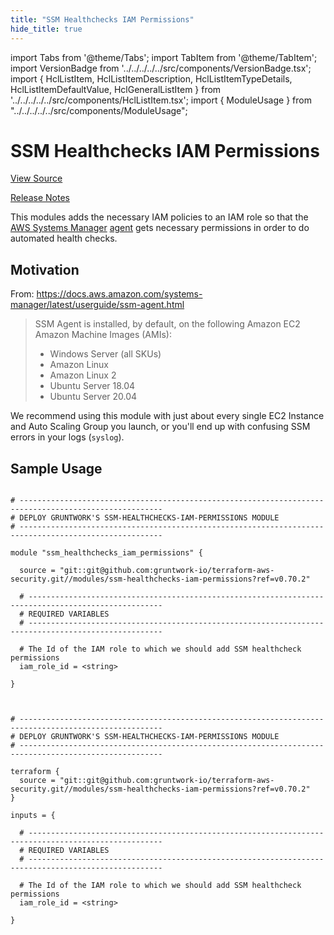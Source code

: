 ```yaml
---
title: "SSM Healthchecks IAM Permissions"
hide_title: true
---
```


import Tabs from '@theme/Tabs';
import TabItem from '@theme/TabItem';
import VersionBadge from '../../../../../src/components/VersionBadge.tsx';
import { HclListItem, HclListItemDescription, HclListItemTypeDetails, HclListItemDefaultValue, HclGeneralListItem } from '../../../../../src/components/HclListItem.tsx';
import { ModuleUsage } from "../../../../../src/components/ModuleUsage";

<VersionBadge repoTitle="Security Modules" version="0.70.2" lastModifiedVersion="0.69.2"/>

# SSM Healthchecks IAM Permissions

<a href="https://github.com/gruntwork-io/terraform-aws-security/tree/v0.70.2/modules/ssm-healthchecks-iam-permissions" className="link-button" title="View the source code for this module in GitHub.">View Source</a>

<a href="https://github.com/gruntwork-io/terraform-aws-security/releases/tag/v0.69.2" className="link-button" title="Release notes for only versions which impacted this module.">Release Notes</a>

This modules adds the necessary IAM policies to an IAM role so that the [AWS Systems Manager](https://docs.aws.amazon.com/systems-manager/latest/userguide/what-is-systems-manager.html) [agent](https://docs.aws.amazon.com/systems-manager/latest/userguide/ssm-agent.html) gets necessary permissions in order to do automated health checks.

## Motivation

From: https://docs.aws.amazon.com/systems-manager/latest/userguide/ssm-agent.html

> SSM Agent is installed, by default, on the following Amazon EC2 Amazon Machine Images (AMIs):
>
> *   Windows Server (all SKUs)
> *   Amazon Linux
> *   Amazon Linux 2
> *   Ubuntu Server 18.04
> *   Ubuntu Server 20.04

We recommend using this module with just about every single EC2 Instance and Auto Scaling Group you launch, or you'll end up with confusing SSM errors in your logs (`syslog`).

## Sample Usage

<Tabs>
<TabItem value="terraform" label="Terraform" default>

```hcl title="main.tf"

# ------------------------------------------------------------------------------------------------------
# DEPLOY GRUNTWORK'S SSM-HEALTHCHECKS-IAM-PERMISSIONS MODULE
# ------------------------------------------------------------------------------------------------------

module "ssm_healthchecks_iam_permissions" {

  source = "git::git@github.com:gruntwork-io/terraform-aws-security.git//modules/ssm-healthchecks-iam-permissions?ref=v0.70.2"

  # ----------------------------------------------------------------------------------------------------
  # REQUIRED VARIABLES
  # ----------------------------------------------------------------------------------------------------

  # The Id of the IAM role to which we should add SSM healthcheck permissions
  iam_role_id = <string>

}


```

</TabItem>
<TabItem value="terragrunt" label="Terragrunt" default>

```hcl title="terragrunt.hcl"

# ------------------------------------------------------------------------------------------------------
# DEPLOY GRUNTWORK'S SSM-HEALTHCHECKS-IAM-PERMISSIONS MODULE
# ------------------------------------------------------------------------------------------------------

terraform {
  source = "git::git@github.com:gruntwork-io/terraform-aws-security.git//modules/ssm-healthchecks-iam-permissions?ref=v0.70.2"
}

inputs = {

  # ----------------------------------------------------------------------------------------------------
  # REQUIRED VARIABLES
  # ----------------------------------------------------------------------------------------------------

  # The Id of the IAM role to which we should add SSM healthcheck permissions
  iam_role_id = <string>

}


```

</TabItem>
</Tabs>


<!-- ##DOCS-SOURCER-START
{
  "originalSources": [
    "https://github.com/gruntwork-io/terraform-aws-security/tree/v0.70.2/modules/ssm-healthchecks-iam-permissions/readme.md",
    "https://github.com/gruntwork-io/terraform-aws-security/tree/v0.70.2/modules/ssm-healthchecks-iam-permissions/variables.tf",
    "https://github.com/gruntwork-io/terraform-aws-security/tree/v0.70.2/modules/ssm-healthchecks-iam-permissions/outputs.tf"
  ],
  "sourcePlugin": "module-catalog-api",
  "hash": "f63e596b8724482cf39133a7110635b4"
}
##DOCS-SOURCER-END -->
